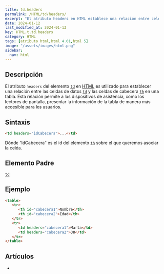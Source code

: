 ```yaml
---
title: td.headers
permalink: /HTML/td/headers/
excerpt: "El atributo headers en HTML establece una relación entre celdas de datos y celdas de cabecera en una tabla."
date: 2024-01-12
last_modified_at: 2024-01-13
key: HTML.t.td.headers
category: HTML
tags: [atributo html,html 4.01,html 5]
image: "/assets/images/html.png"
sidebar:
  nav: html
---
```


## Descripción


El atributo `headers` del elemento [`td`](https://www.manualweb.net/html/) en [HTML](https://www.manualweb.net/html/) es utilizado para establecer una relación entre las celdas de datos [`td`](https://www.manualweb.net/html/) y las celdas de cabecera [`th`](https://www.w3api.com/HTML/th/) en una tabla. Esta relación permite a los dispositivos de asistencia, como los lectores de pantalla, presentar la información de la tabla de manera más accesible para los usuarios.


## Sintaxis


```html
<td headers="idCabecera">...</td>
```


Dónde “idCabecera” es el id del elemento [`th`](https://www.w3api.com/HTML/th/) sobre el que queremos asociar la celda.


## Elemento Padre


[`td`](https://www.w3api.com/HTML/td/)


## Ejemplo


```html
<table>
   <tr>
      <th id="cabecera1">Nombre</th>
      <th id="cabecera2">Edad</th>
   </tr>
   <tr>
      <td headers="cabecera1">Marta</td>
      <td headers="cabecera2">38</td>
   </tr>
</table>
```


## Artículos

- 
